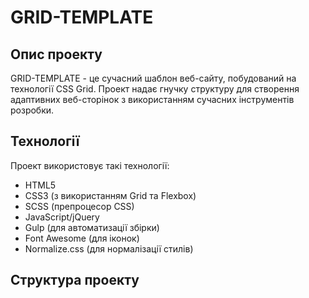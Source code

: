 # GRID-TEMPLATE

## Опис проекту

GRID-TEMPLATE - це сучасний шаблон веб-сайту, побудований на технології CSS Grid. Проект надає гнучку структуру для створення адаптивних веб-сторінок з використанням сучасних інструментів розробки.

## Технології

Проект використовує такі технології:
- HTML5
- CSS3 (з використанням Grid та Flexbox)
- SCSS (препроцесор CSS)
- JavaScript/jQuery
- Gulp (для автоматизації збірки)
- Font Awesome (для іконок)
- Normalize.css (для нормалізації стилів)

## Структура проекту